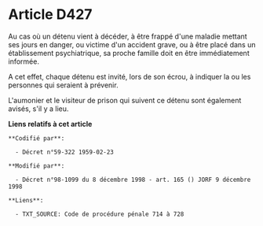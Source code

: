 # Article D427

Au cas où un détenu vient à décéder, à être frappé d'une maladie mettant ses jours en danger, ou victime d'un accident grave,
ou à être placé dans un établissement psychiatrique, sa proche famille doit en être immédiatement informée.

A cet effet, chaque détenu est invité, lors de son écrou, à indiquer la ou les personnes qui seraient à prévenir.

L'aumonier et le visiteur de prison qui suivent ce détenu sont également avisés, s'il y a lieu.

**Liens relatifs à cet article**

	**Codifié par**:

	  - Décret n°59-322 1959-02-23

	**Modifié par**:

	  - Décret n°98-1099 du 8 décembre 1998 - art. 165 () JORF 9 décembre 1998

	**Liens**:

	  - TXT_SOURCE: Code de procédure pénale 714 à 728

